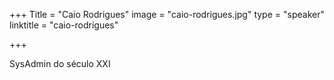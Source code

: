 +++
Title = "Caio Rodrigues"
image = "caio-rodrigues.jpg"
type = "speaker"
linktitle = "caio-rodrigues"

+++

SysAdmin do século XXI